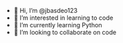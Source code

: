 - 👋 Hi, I’m @jbasdeo123
- 👀 I’m interested in learning to code
- 🌱 I’m currently learning Python
- 💞️ I’m looking to collaborate on code


